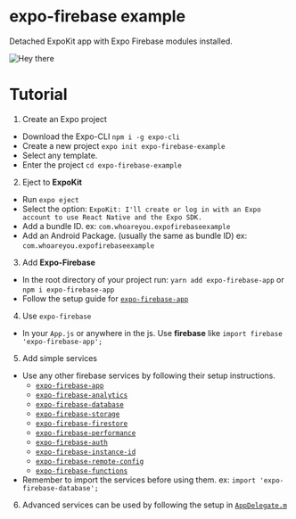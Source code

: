 # expo-firebase example

Detached ExpoKit app with Expo Firebase modules installed.

![Hey there](https://media.giphy.com/media/Wy6BauP5Ztlmu7zvs8/giphy.gif)

# Tutorial

 1. Create an Expo project
   * Download the Expo-CLI `npm i -g expo-cli`
   * Create a new project `expo init expo-firebase-example`
   * Select any template.
   * Enter the project `cd expo-firebase-example`
 2. Eject to **ExpoKit**
   * Run `expo eject`
   * Select the option: `ExpoKit: I'll create or log in with an Expo account to use React Native and the Expo SDK.`
   * Add a bundle ID. ex: `com.whoareyou.expofirebaseexample`
   * Add an Android Package. (usually the same as bundle ID) ex: `com.whoareyou.expofirebaseexample`
 3. Add **Expo-Firebase**
   * In the root directory of your project run: `yarn add expo-firebase-app` or `npm i expo-firebase-app`
   * Follow the setup guide for [`expo-firebase-app`](https://www.npmjs.com/package/expo-firebase-app)
 4. Use `expo-firebase`
   * In your `App.js` or anywhere in the js. Use **firebase** like `import firebase 'expo-firebase-app';`
 5. Add simple services
   * Use any other firebase services by following their setup instructions.
     * [`expo-firebase-app`](https://www.npmjs.com/package/expo-firebase-app)
     * [`expo-firebase-analytics`](https://www.npmjs.com/package/expo-firebase-analytics)
     * [`expo-firebase-database`](https://www.npmjs.com/package/expo-firebase-database)
     * [`expo-firebase-storage`](https://www.npmjs.com/package/expo-firebase-storage)
     * [`expo-firebase-firestore`](https://www.npmjs.com/package/expo-firebase-firestore)
     * [`expo-firebase-performance`](https://www.npmjs.com/package/expo-firebase-performance)
     * [`expo-firebase-auth`](https://www.npmjs.com/package/expo-firebase-auth)
     * [`expo-firebase-instance-id`](https://www.npmjs.com/package/expo-firebase-instance-id)
     * [`expo-firebase-remote-config`](https://www.npmjs.com/package/expo-firebase-remote-config)
     * [`expo-firebase-functions`](https://www.npmjs.com/package/expo-firebase-functions)
   * Remember to import the services before using them. ex: `import 'expo-firebase-database';`
 6. Advanced services can be used by following the setup in [`AppDelegate.m`](https://github.com/EvanBacon/expo-native-firebase/blob/master/ios/demofirebasemodulesapp/AppDelegate.m)

   
